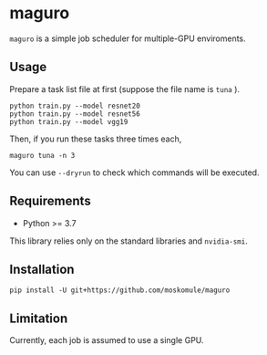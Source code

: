 # maguro

`maguro` is a simple job scheduler for multiple-GPU enviroments.

## Usage

Prepare a task list file at first (suppose the file name is `tuna` ).

```
python train.py --model resnet20
python train.py --model resnet56
python train.py --model vgg19
```

Then, if you run these tasks three times each,

```
maguro tuna -n 3
```

You can use `--dryrun` to check which commands will be executed.

## Requirements

* Python >= 3.7

This library relies only on the standard libraries and `nvidia-smi`.

## Installation

`pip install -U git+https://github.com/moskomule/maguro`

## Limitation

Currently, each job is assumed to use a single GPU.
